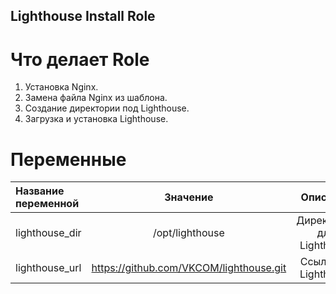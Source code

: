 ## Lighthouse Install Role
# Что делает Role

1. Установка Nginx.
2. Замена файла Nginx из шаблона.
3. Создание директории под Lighthouse.
4. Загрузка и установка Lighthouse.

# Переменные
|Название переменной| 	Значение| 	Описание|
|:--------------|:-----------:|:-------------:|
|lighthouse_dir| 	/opt/lighthouse| 	Директория для Lighthouse|
|lighthouse_url| 	https://github.com/VKCOM/lighthouse.git| 	Ссылка на Lighthouse|# lighthouse-role
